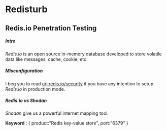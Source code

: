 # Redisturb
## Redis.io Penetration Testing 

##### Intro

*Redis.io* is an open source in-memory database developed to store volatile data like messages, cache, cookie, etc.

##### Misconfiguration

I beg you to read [url:redis.io/security](http://redis.io/topics/security) if you have any intention to setup *Redis.io* in production mode.

##### *Redis.io* vs *Shodan*

*Shodan* give us a powerful internet mapping tool.

**Keyword** : { product:"Redis key-value store", port:"6379" }
